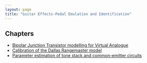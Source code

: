 ```yaml
---
layout: page
title: "Guitar Effects-Pedal Emulation and Identification"
---
```


## Chapters

- [Bipolar Junction Transistor modelling for Virtual Analogue](./chapters/bjt-modelling)
- [Calibration of the Dallas Rangemaster model](./chapters/calibration)
- [Parameter estimation of tone stack and common-emitter circuits](./chapters/parameter-estimation)
